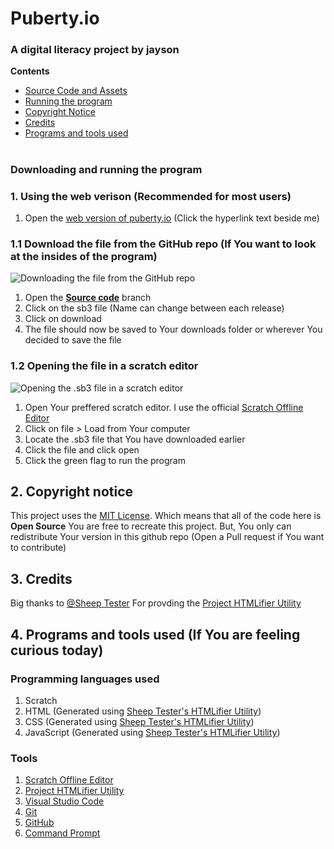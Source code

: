 # Puberty.io
### A digital literacy project by jayson

**Contents**
* [Source Code and Assets](https://github.com/iamjaysondt/puberty.io/tree/source-code)
* [Running the program](https://github.com/iamjaysondt/puberty.io#downloading-and-running-the-program)
* [Copyright Notice](https://github.com/iamjaysondt/puberty.io#2-copyright-notice)
* [Credits](https://github.com/iamjaysondt/puberty.io#3-credits)
* [Programs and tools used]()
#
### Downloading and running the program
### 1. Using the web verison (Recommended for most users)

1. Open the [web version of puberty.io](https://iamjaysondt.github.io/puberty.io/) (Click the hyperlink text beside me)

### 1.1 Download the file from the GitHub repo (If You want to look at the insides of the program)

![Downloading the file from the GitHub repo](https://github.com/iamjaysondt/jayson-dl-project-t1/blob/main/Download%20file.gif)

1. Open the [**Source code**](https://github.com/iamjaysondt/jayson-dl-project-t1/tree/source-code) branch
2. Click on the sb3 file (Name can change between each release)
3. Click on download
4. The file should now be saved to Your downloads folder or wherever You decided to save the file

### 1.2 Opening the file in a scratch editor

![Opening the .sb3 file in a scratch editor](https://github.com/iamjaysondt/jayson-dl-project-t1/blob/main/Open%20file.gif)

1. Open Your preffered scratch editor. I use the official [Scratch Offline Editor](https://scratch.mit.edu/download)
3. Click on file > Load from Your computer
4. Locate the .sb3 file that You have downloaded earlier
5. Click the file and click open
6. Click the green flag to run the program

## 2. Copyright notice

This project uses the [MIT License](https://github.com/iamjaysondt/jayson-dl-project-t1/blob/main/LICENSE.md). Which means that all of the code here is **Open Source** You are free to recreate this project. But, You only can redistribute Your version in this github repo (Open a Pull request if You want to contribute)

## 3. Credits

Big thanks to [@Sheep Tester](https://github.com/SheepTester) For provding the [Project HTMLifier Utility](https://sheeptester.github.io/htmlifier/)

## 4. Programs and tools used (If You are feeling curious today)
### Programming languages used
1. Scratch
2. HTML (Generated using [Sheep Tester's HTMLifier Utility](https://sheeptester.github.io/htmlifier/))
3. CSS (Generated using [Sheep Tester's HTMLifier Utility](https://sheeptester.github.io/htmlifier/))
4. JavaScript (Generated using [Sheep Tester's HTMLifier Utility](https://sheeptester.github.io/htmlifier/))

### Tools
1. [Scratch Offline Editor](https://scratch.mit.edu/download)
2. [Project HTMLifier Utility](https://sheeptester.github.io/htmlifier/)
3. [Visual Studio Code](https://code.visualstudio.com/)
4. [Git](https://git-scm.com/)
5. [GitHub](https://github.com/)
6. [Command Prompt](https://en.wikipedia.org/wiki/Cmd.exe)

